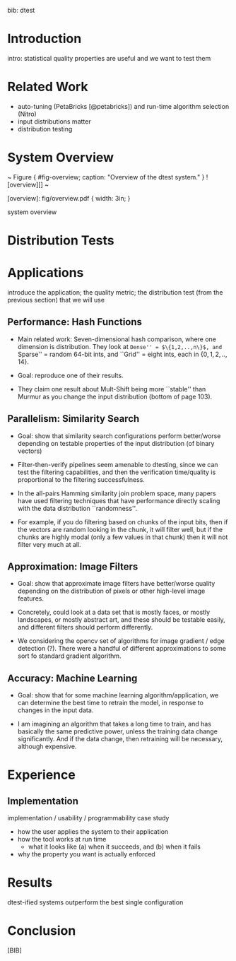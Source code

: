 bib: dtest

# Introduction

intro: statistical quality properties are useful and we want to test them

# Related Work

- auto-tuning (PetaBricks [@petabricks]) and run-time algorithm selection (Nitro)
- input distributions matter
- distribution testing

# System Overview

~ Figure { #fig-overview; caption: "Overview of the dtest system." }
![overview][]
~

[overview]: fig/overview.pdf { width: 3in; }

system overview

# Distribution Tests

# Applications

introduce the application; the quality metric; the distribution test (from the previous section) that we will use

## Performance: Hash Functions

- Main related work: Seven-dimensional hash comparison, where one dimension is distribution.  They look at ``Dense'' = $\{1,2,..,n\}$, and ``Sparse'' = random 64-bit ints, and ``Grid'' = eight ints, each in $\{0,1,2,..,14\}$.

- Goal: reproduce one of their results. 

- They claim one result about Mult-Shift being more ``stable'' than Murmur as you change the input distribution (bottom of page 103).


## Parallelism: Similarity Search

- Goal: show that similarity search configurations perform better/worse depending on testable properties of the input distribution (of binary vectors)

- Filter-then-verify pipelines seem amenable to dtesting, since we can test the filtering capabilities, and then the verification time/quality is proportional to the filtering successfulness.

- In the all-pairs Hamming similarity join problem space, many papers have used filtering techniques that have performance directly scaling with the data distribution ``randomness''.

- For example, if you do filtering based on chunks of the input bits, 
then if the vectors are random looking in the chunk, it will filter well, 
but if the chunks are highly modal (only a few values in that chunk) then it will not filter very much at all.

## Approximation: Image Filters

- Goal: show that approximate image filters have better/worse quality depending on the distribution of pixels or other high-level image features.

- Concretely, could look at a data set that is mostly faces, or mostly landscapes, or mostly abstract art, and these should be testable easily, and different filters should perform differently.

- We considering the opencv set of algorithms for image gradient / edge detection (?).  There were a handful of different approximations to some sort fo standard gradient algorithm.

## Accuracy: Machine Learning

- Goal: show that for some machine learning algorithm/application, we can determine the best time to retrain the model, in response to changes in the input data.

- I am imagining an algorithm that takes a long time to train, and has basically the same predictive power, unless the training data change significantly.  And if the data change, then retraining will be necessary, although expensive.

# Experience

## Implementation

implementation / usability / programmability case study

- how the user applies the system to their application
- how the tool works at run time
    - what it looks like (a) when it succeeds, and (b) when it fails
- why the property you want is actually enforced

# Results

dtest-ified systems outperform the best single configuration

# Conclusion

[BIB]
